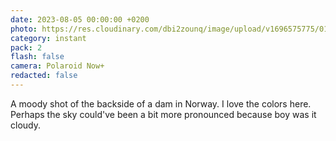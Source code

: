 ```yaml
---
date: 2023-08-05 00:00:00 +0200
photo: https://res.cloudinary.com/dbi2zounq/image/upload/v1696575775/015_w6arpq.jpg
category: instant
pack: 2
flash: false
camera: Polaroid Now+
redacted: false
---
```

A moody shot of the backside of a dam in Norway. I love the colors here. Perhaps the sky could've been a bit more pronounced because boy was it cloudy. 